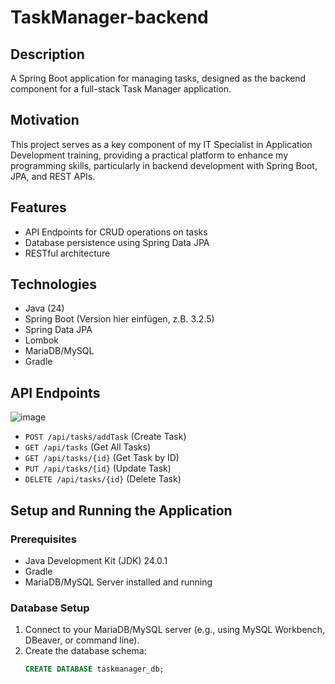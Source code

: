 # TaskManager-backend

## Description
A Spring Boot application for managing tasks, designed as the backend component for a full-stack Task Manager application.

## Motivation
This project serves as a key component of my IT Specialist in Application Development training, providing a practical platform to enhance my programming skills, particularly in backend development with Spring Boot, JPA, and REST APIs.

## Features
- API Endpoints for CRUD operations on tasks
- Database persistence using Spring Data JPA
- RESTful architecture

## Technologies
- Java (24)
- Spring Boot (Version hier einfügen, z.B. 3.2.5)
- Spring Data JPA
- Lombok
- MariaDB/MySQL
- Gradle

## API Endpoints
![image](https://github.com/user-attachments/assets/a43c5b35-669f-4513-846a-8340dfe9d608)
- `POST /api/tasks/addTask` (Create Task)
- `GET /api/tasks` (Get All Tasks)
- `GET /api/tasks/{id}` (Get Task by ID)
- `PUT /api/tasks/{id}` (Update Task)
- `DELETE /api/tasks/{id}` (Delete Task)

## Setup and Running the Application
### Prerequisites
- Java Development Kit (JDK) 24.0.1
- Gradle
- MariaDB/MySQL Server installed and running

### Database Setup
1. Connect to your MariaDB/MySQL server (e.g., using MySQL Workbench, DBeaver, or command line).
2. Create the database schema:
   ```sql
   CREATE DATABASE taskmanager_db;
